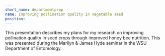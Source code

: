 ```yaml
---
short_name: departmentprop
name: Improving pollination quality in vegetable seed
position:
---
```

This presentation describes my plans for my research on improving pollination quality in seed crops through improved honey bee nutrition. This was presented during the Marilyn & James Hyde seminar in the WSU Department of Entomology. 
